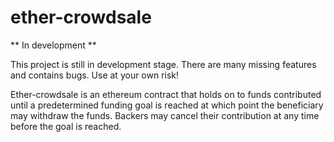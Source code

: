 # ether-crowdsale

** In development **

This project is still in development stage. There are many missing features and contains bugs. Use at your own risk!

Ether-crowdsale is an ethereum contract that holds on to funds contributed until a predetermined funding goal is reached at which point the beneficiary may withdraw the funds. 
Backers may cancel their contribution at any time before the goal is reached.
